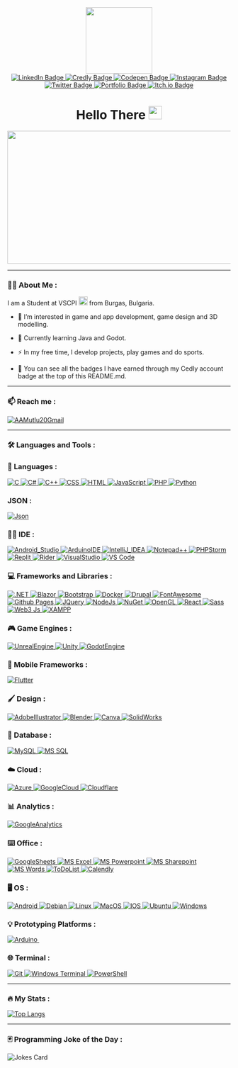 <div id="header" align="center">
  <img src="https://media.giphy.com/media/2IudUHdI075HL02Pkk/giphy.gif" width="150"/>
</div>

<div id="badges" align="center">
  <a href="https://www.linkedin.com/in/andrey-mutlu-15147a274/">
    <img src="https://img.shields.io/badge/LinkedIn-blue?style=for-the-badge&logo=linkedin&logoColor=white" alt="LinkedIn Badge"/>
  </a>
  <a href="https://www.credly.com/earner/earned">
    <img src="https://img.shields.io/badge/Credly-orange?style=for-the-badge&logo=credly&logoColor=white" alt="Credly Badge"/>
  </a>
  <a href="https://codepen.io/AAMutlu20">
    <img src="https://img.shields.io/badge/Codepen-000000?style=for-the-badge&logo=codepen&logoColor=white" alt="Codepen Badge"/>
  </a>
  <a href="https://instagram.com/andreymutlu">
    <img src="https://img.shields.io/badge/Instagram-E4405F?style=for-the-badge&logo=instagram&logoColor=white" alt="Instagram Badge"/>
  </a>
  <a href="https://twitter.com/TMS_Fear">
    <img src="https://img.shields.io/badge/X-000000?style=for-the-badge&logo=x&logoColor=white" alt="Twitter Badge"/>
  </a>
  <a href="https://aamutlu-portfolio.azurewebsites.net/">
    <img src="https://img.shields.io/badge/Portfolio-255E63?style=for-the-badge&logo=About.me&logoColor=white" alt="Portfolio Badge"/>
  </a>
  <a href="https://tmsfear.itch.io/green-horizon">
    <img src="https://img.shields.io/badge/Itch.io-FA5C5C?style=for-the-badge&logo=itchdotio&logoColor=white" alt="Itch.io Badge"/>
  </a>
</div>

<div id="view-counts" align="center">
<img src="https://komarev.com/ghpvc/?username=AAMutlu20&style=flat-square&color=blue" alt=""/>
</div>

<div id="greetings" align="center">
<h1>
  Hello There
  <img src="https://media.giphy.com/media/hvRJCLFzcasrR4ia7z/giphy.gif" width="30px"/>
</h1>
</div>

<div align="center">
  <img src="https://media.giphy.com/media/Ah3zHH7hvsSB2/giphy.gif" width="600" height="300"/>
</div>

---

### :man_technologist: About Me :
I am a Student at VSCPI <img src="https://media.giphy.com/media/v1.Y2lkPTc5MGI3NjExMGgxc3VsNngza3pkODBvZmJwaWY5OGs2bjFqc3FsYnRucm8yeGU4ZyZlcD12MV9pbnRlcm5hbF9naWZfYnlfaWQmY3Q9Zw/7NoNw4pMNTvgc/giphy.gif" width="20"> from Burgas, Bulgaria.

- :telescope: I’m interested in game and app development, game design and 3D modelling.

- :seedling: Currently learning Java and Godot.

- :zap: In my free time, I develop projects, play games and do sports.

- :1st_place_medal: You can see all the badges I have earned through my Cedly account badge at the top of this README.md.
---

### :mailbox: Reach me :
<div>
  <a href="mailto:andrey.a.mutlu@gmail.com">
    <img src="https://img.shields.io/badge/Gmail-D14836?style=for-the-badge&logo=gmail&logoColor=white" alt="AAMutlu20Gmail"/>
  </a>
</div>
  
---

### :hammer_and_wrench: Languages and Tools :

### :scroll: Languages : 
<div>
  <a href="https://en.cppreference.com/w/c">
    <img src="https://img.shields.io/badge/C-00599C?style=for-the-badge&logo=c&logoColor=white" title="C" **alt="C"/>
  </a>
  <a href="https://learn.microsoft.com/en-us/dotnet/csharp/">
    <img src="https://img.shields.io/badge/C%23-239120?style=for-the-badge&logo=csharp&logoColor=white" title="C#" **alt="C#"/>
  </a>
  <a href="https://en.cppreference.com/w/cpp">
    <img src="https://img.shields.io/badge/C%2B%2B-00599C?style=for-the-badge&logo=c%2B%2B&logoColor=white" title="C++" **alt="C++"/>
  </a>
  <a href="https://developer.mozilla.org/en-US/docs/Web/CSS">
    <img src="https://img.shields.io/badge/CSS3-1572B6?style=for-the-badge&logo=css3&logoColor=white" title="CSS" **alt="CSS"/>
  </a>
  <a href="https://developer.mozilla.org/en-US/docs/Web/HTML">
    <img src="https://img.shields.io/badge/HTML5-E34F26?style=for-the-badge&logo=html5&logoColor=white" title="HTML" **alt="HTML"/>
  </a>
  <a href="https://developer.mozilla.org/en-US/docs/Web/JavaScript">
    <img src="https://img.shields.io/badge/JavaScript-323330?style=for-the-badge&logo=javascript&logoColor=F7DF1E" title="JavaScript" **alt="JavaScript"/>
  </a>
  <a href="https://www.php.net/docs.php">
    <img src="https://img.shields.io/badge/PHP-777BB4?style=for-the-badge&logo=php&logoColor=white" title="PHP" **alt="PHP"/>
  </a>
  <a href="https://docs.python.org/3/">
    <img src="https://img.shields.io/badge/Python-FFD43B?style=for-the-badge&logo=python&logoColor=blue" title="Python" **alt="Python"/>
  </a>
</div>

### JSON : 
  <a href="https://www.json.org/json-en.html">
    <img src="https://img.shields.io/badge/json-5E5C5C?style=for-the-badge&logo=json&logoColor=white" title="Json" **alt="Json"/>
  </a>

### :man_technologist: IDE : 
<div>
  <a href="https://developer.android.com/studio">
    <img src="https://img.shields.io/badge/Android_Studio-3DDC84?style=for-the-badge&logo=android-studio&logoColor=white" title="Android_Studio" **alt="Android_Studio"/>
  </a>
  <a href="https://www.arduino.cc/en/main/software">
    <img src="https://img.shields.io/badge/Arduino_IDE-00979D?style=for-the-badge&logo=arduino&logoColor=white" title="ArduinoIDE" **alt="ArduinoIDE"/>
  </a>
  <a href="https://www.jetbrains.com/idea/">
    <img src="https://img.shields.io/badge/IntelliJ_IDEA-000000.svg?style=for-the-badge&logo=intellij-idea&logoColor=white" title="IntelliJ_IDEA" **alt="IntelliJ_IDEA"/>
  </a>
  <a href="https://notepad-plus-plus.org/">
    <img src="https://img.shields.io/badge/Notepad++-90E59A.svg?style=for-the-badge&logo=notepad%2B%2B&logoColor=black" title="Notepad++" **alt="Notepad++"/>
  </a>
  <a href="https://www.jetbrains.com/phpstorm/">
    <img src="http://img.shields.io/badge/-PHPStorm-181717?style=for-the-badge&logo=phpstorm&logoColor=white" title="PHPStorm" **alt="PHPStorm"/>
  </a>
  <a href="https://replit.com/">
    <img src="https://img.shields.io/badge/replit-667881?style=for-the-badge&logo=replit&logoColor=white" title="Replit" **alt="Replit"/>
  </a>
  <a href="https://www.jetbrains.com/rider/">
    <img src="https://img.shields.io/badge/Rider-000000?style=for-the-badge&logo=Rider&logoColor=white" title="Rider" **alt="Rider"/>
  </a>
  <a href="https://visualstudio.microsoft.com/">
    <img src="https://img.shields.io/badge/Visual_Studio-5C2D91?style=for-the-badge&logo=visual%20studio&logoColor=white" title="VisualStudio" **alt="VisualStudio"/>
  </a>
  <a href="https://code.visualstudio.com/">
    <img src="https://img.shields.io/badge/Visual_Studio_Code-0078D4?style=for-the-badge&logo=visual%20studio%20code&logoColor=white" title="VS Code" **alt="VS Code"/>
  </a>
</div>


### :computer: Frameworks and Libraries : 
<div>
  <a href="https://dotnet.microsoft.com/">
    <img src="https://img.shields.io/badge/.NET-512BD4?style=for-the-badge&logo=dotnet&logoColor=white" title=".NET" **alt=".NET"/>
  </a>
  <a href="https://blazor.net/">
    <img src="https://img.shields.io/badge/Blazor-512BD4?style=for-the-badge&logo=blazor&logoColor=white" title="Blazor" **alt="Blazor"/>
  </a>
  <a href="https://getbootstrap.com/">
    <img src="https://img.shields.io/badge/Bootstrap-563D7C?style=for-the-badge&logo=bootstrap&logoColor=white" title="Bootstrap" **alt="Bootstrap"/>
  </a>
  <a href="https://www.docker.com/">
    <img src="https://img.shields.io/badge/Docker-2CA5E0?style=for-the-badge&logo=docker&logoColor=white" title="Docker" **alt="Docker"/>
  </a>
  <a href="https://www.drupal.org/">
    <img src="https://img.shields.io/badge/Drupal-0678BE?style=for-the-badge&logo=drupal&logoColor=white" title="Drupal" **alt="Drupal"/>
  </a>
  <a href="https://fontawesome.com/">
    <img src="https://img.shields.io/badge/Font_Awesome-339AF0?style=for-the-badge&logo=fontawesome&logoColor=white" title="FontAwesome" **alt="FontAwesome"/>
  </a>
  <a href="https://pages.github.com/">
    <img src="https://img.shields.io/badge/GitHub%20Pages-222222?style=for-the-badge&logo=GitHub%20Pages&logoColor=white" title="Github Pages" **alt="Github Pages"/>
  </a>
  <a href="https://jquery.com/">
    <img src="https://img.shields.io/badge/jQuery-0769AD?style=for-the-badge&logo=jquery&logoColor=white" title="JQuery" **alt="JQuery"/>
  </a>
  <a href="https://nodejs.org/">
    <img src="https://img.shields.io/badge/Node%20js-339933?style=for-the-badge&logo=nodedotjs&logoColor=white" title="NodeJs" **alt="NodeJs"/>
  </a>
  <a href="https://www.nuget.org/">
    <img src="https://img.shields.io/badge/NuGet-004880?style=for-the-badge&logo=nuget&logoColor=white" title="NuGet" **alt="NuGet"/>
  </a>
  <a href="https://www.opengl.org/">
    <img src="https://img.shields.io/badge/OpenGL-FFFFFF?style=for-the-badge&logo=opengl" title="OpenGL" **alt="OpenGL"/>
  </a>
  <a href="https://reactjs.org/">
    <img src="https://img.shields.io/badge/React-20232A?style=for-the-badge&logo=react&logoColor=61DAFB" title="React" **alt="React"/>
  </a>
  <a href="https://sass-lang.com/">
    <img src="https://img.shields.io/badge/Sass-CC6699?style=for-the-badge&logo=sass&logoColor=white" title="Sass" **alt="Sass"/>
  </a>
  <a href="https://web3js.readthedocs.io/en/v1.3.0/">
    <img src="https://img.shields.io/badge/web3%20js-F16822?style=for-the-badge&logo=web3.js&logoColor=white" title="Web3 Js" **alt="Web3 Js"/>
  </a>
  <a href="https://www.apachefriends.org/index.html">
    <img src="https://img.shields.io/badge/Xampp-F37623?style=for-the-badge&logo=xampp&logoColor=white" title="XAMPP" **alt="XAMPP"/>
  </a>
</div>

### :video_game: Game Engines :
<a href="https://www.unrealengine.com/">
    <img src="https://img.shields.io/badge/-Unreal%20Engine-313131?style=for-the-badge&logo=unreal-engine&logoColor=white" title="UnrealEngine" **alt="UnrealEngine"/>
  </a>
  <a href="https://unity.com/">
    <img src="https://img.shields.io/badge/Unity-100000?style=for-the-badge&logo=unity&logoColor=white" title="Unity" **alt="Unity"/>
  </a>
  <a href="https://godotengine.org/">
    <img src="https://img.shields.io/badge/Godot-478CBF?style=for-the-badge&logo=GodotEngine&logoColor=white" title="GodotEngine" **alt="GodotEngine"/>
  </a>


### :iphone: Mobile Frameworks : 
<div>
  <a href="https://flutter.dev/">
    <img src="https://img.shields.io/badge/Flutter-02569B?style=for-the-badge&logo=flutter&logoColor=white" title="Flutter" **alt="Flutter"/> 
  </a>
</div>


### :paintbrush: Design : 
<div>
  <a href="https://www.adobe.com/products/illustrator.html">
    <img src="https://img.shields.io/badge/Adobe%20Illustrator-FF9A00?style=for-the-badge&logo=adobe%20illustrator&logoColor=white" title="AdobeIllustrator" **alt="AdobeIllustrator"/>
  </a>
  <a href="https://www.blender.org/">
    <img src="https://img.shields.io/badge/blender-%23F5792A.svg?style=for-the-badge&logo=blender&logoColor=white" title="Blender" **alt="Blender"/>
  </a>
  <a href="https://www.canva.com/">
    <img src="https://img.shields.io/badge/Canva-%2300C4CC.svg?&style=for-the-badge&logo=Canva&logoColor=white" title="Canva" **alt="Canva"/>
  </a>
  <a href="https://www.solidworks.com/">
    <img src="https://img.shields.io/badge/solidworks-005386?style=for-the-badge&logo=dassaultsystemes&logoColor=white" title="SolidWorks" **alt="SolidWorks"/>
  </a>
</div>

### :floppy_disk: Database : 
<div>
  <a href="https://www.mysql.com/">
    <img src="https://img.shields.io/badge/MySQL-005C84?style=for-the-badge&logo=mysql&logoColor=white" title="MySQL" **alt="MySQL"/>
  </a>
  <a href="https://www.microsoft.com/en-us/sql-server">
    <img src="https://img.shields.io/badge/Microsoft%20SQL%20Server-CC2927?style=for-the-badge&logo=microsoft%20sql%20server&logoColor=white" title="MS SQL" **alt="MS SQL"/>
  </a>
</div>

### :cloud: Cloud : 
<div>
  <a href="https://azure.microsoft.com/">
    <img src="https://img.shields.io/badge/microsoft%20azure-0089D6?style=for-the-badge&logo=microsoft-azure&logoColor=white" title="Azure" **alt="Azure"/>
  </a>
  <a href="https://cloud.google.com/">
    <img src="https://img.shields.io/badge/Google_Cloud-4285F4?style=for-the-badge&logo=google-cloud&logoColor=white" title="GoogleCloud" **alt="GoogleCloud"/>
  </a>
  <a href="https://www.cloudflare.com/">
    <img src="https://img.shields.io/badge/Cloudflare-F38020?style=for-the-badge&logo=Cloudflare&logoColor=white" title="Cloudflare" **alt="Cloudflare"/>
  </a>
</div>

### :bar_chart: Analytics : 
<div>
  <a href="analytics.google.com/analytics/web/">
    <img src="https://img.shields.io/badge/Google%20Analytics-E37400?style=for-the-badge&logo=google%20analytics&logoColor=white" title="GoogleAnalytics" **alt="GoogleAnalytics" />
  </a>
</div>

### :keyboard: Office : 
<div>
  <a href="https://www.google.com/sheets/about/">
    <img src="https://img.shields.io/badge/Google%20Sheets-34A853?style=for-the-badge&logo=google-sheets&logoColor=white" title="GoogleSheets" **alt="GoogleSheets"/>
  </a>
  <a href="https://www.microsoft.com/en-us/microsoft-365/excel">
    <img src="https://img.shields.io/badge/Microsoft_Excel-217346?style=for-the-badge&logo=microsoft-excel&logoColor=white" title="MS Excel" **alt="MS Excel"/>
  </a>
  <a href="https://www.microsoft.com/en-us/microsoft-365/powerpoint">
    <img src="https://img.shields.io/badge/Microsoft_PowerPoint-B7472A?style=for-the-badge&logo=microsoft-powerpoint&logoColor=white" title="MS Powerpoint" **alt="MS Powerpoint"/>
  </a>
  <a href="https://www.microsoft.com/en-us/microsoft-365/sharepoint">
    <img src="https://img.shields.io/badge/Microsoft_SharePoint-0078D4?style=for-the-badge&logo=microsoft-sharepoint&logoColor=white" title="MS Sharepoint" **alt="MS Sharepoint"/>
  </a>
  <a href="https://www.microsoft.com/en-us/microsoft-365/word">
    <img src="https://img.shields.io/badge/Microsoft_Word-2B579A?style=for-the-badge&logo=microsoft-word&logoColor=white" title="MS Words" **alt="MS Word"/>
  </a>
  <a href="https://todoist.com/">
    <img src="https://img.shields.io/badge/Todoist-E44332?style=for-the-badge&logo=todoist&logoColor=white" title="ToDoList" **alt="ToDoList"/>
  </a>
  <a href="https://calendly.com/">
    <img src="https://img.shields.io/badge/Calendly-006BFF?style=for-the-badge&logo=calendly&logoColor=white" title="Calendly" **alt="Calendly"/>
  </a>
</div>

### :desktop_computer: OS : 
<div>
  <a href="https://www.android.com/">
    <img src="https://img.shields.io/badge/Android-3DDC84?style=for-the-badge&logo=android&logoColor=white" title="Android" **alt="Android"/>
  </a>
  <a href="https://www.debian.org/">
    <img src="https://img.shields.io/badge/Debian-A81D33?style=for-the-badge&logo=debian&logoColor=white" title="Debian" **alt="Debian"/>
  </a>
  <a href="https://www.linux.org/">
    <img src="https://img.shields.io/badge/Linux-FCC624?style=for-the-badge&logo=linux&logoColor=black" title="Linux" **alt="Linux"/>
  </a>
  <a href="https://www.apple.com/macos/">
    <img src="https://img.shields.io/badge/mac%20os-000000?style=for-the-badge&logo=apple&logoColor=white" title="MacOS" **alt="MacOS"/>
  </a>
  <a href="https://www.apple.com/ios/">
    <img src="https://img.shields.io/badge/iOS-000000?style=for-the-badge&logo=ios&logoColor=white" title="IOS" **alt="IOS"/>
  </a>
  <a href="https://ubuntu.com/">
    <img src="https://img.shields.io/badge/Ubuntu-E95420?style=for-the-badge&logo=ubuntu&logoColor=white" title="Ubuntu" **alt="Ubuntu"/>
  </a>
  <a href="https://www.microsoft.com/en-us/windows">
    <img src="https://img.shields.io/badge/Windows-0078D6?style=for-the-badge&logo=windows&logoColor=white" title="Windows" **alt="Windows"/>
  </a>
</div>


### :bulb: Prototyping Platforms : 
<div>
  <a href="https://www.arduino.cc/">
    <img src="https://img.shields.io/badge/Arduino-00979D?style=for-the-badge&logo=Arduino&logoColor=white" title="Arduino" **alt="Arduino" />
  </a>
  <img src="" title="" **alt=""/>
</div>

### :globe_with_meridians: Terminal : 
<div >
  <a href="https://git-scm.com/">
    <img src="https://img.shields.io/badge/GIT-E44C30?style=for-the-badge&logo=git&logoColor=white" title="Git" **alt="Git"/>
  </a>
  <a href="https://www.microsoft.com/en-us/windows/terminal">
    <img src="https://img.shields.io/badge/windows%20terminal-4D4D4D?style=for-the-badge&logo=windows%20terminal&logoColor=white" title="Windows Terminal" **alt="Windows Terminal"/>
  </a>
  <a href="https://docs.microsoft.com/en-us/powershell/">
    <img src="https://img.shields.io/badge/powershell-5391FE?style=for-the-badge&logo=powershell&logoColor=white" title="PowerShell" **alt="PowerShell"/>
  </a>
</div>


---

### :fire: My Stats : 

[![Top Langs](https://github-readme-stats.vercel.app/api/top-langs/?username=AAMutlu20&layout=compact&theme=prussian&hide_border=true)](https://github.com/anuraghazra/github-readme-stats)

---

### :black_joker: Programming Joke of the Day :

![Jokes Card](https://readme-jokes.vercel.app/api?hideBorder&theme=prussian)


